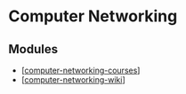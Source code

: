 Computer Networking
===

Modules
---

- [[computer-networking-courses]]
- [[computer-networking-wiki]]

[//begin]: # "Autogenerated link references for markdown compatibility"
[computer-networking-courses]: computer-networking-courses/computer-networking-courses.md "Computer Networking Courses"
[computer-networking-wiki]: wiki/computer-networking-wiki.md "Computer Networking Wiki"
[//end]: # "Autogenerated link references"